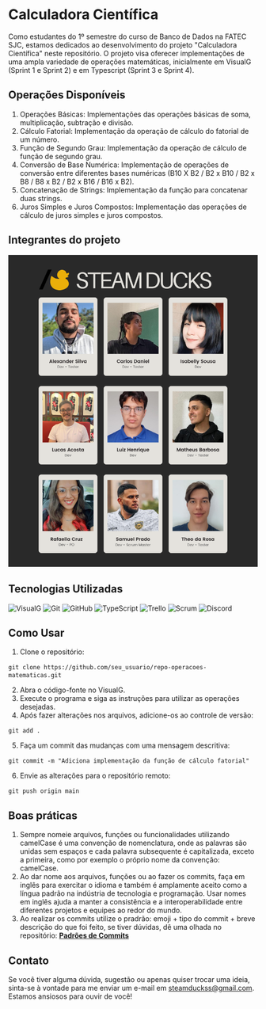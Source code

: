 <!DOCTYPE html>
<html lang="pt-br">
<head>
    <meta charset="UTF-8">
    <meta name="viewport" content="width=device-width, initial-scale=1.0">
</head>
<body>
    <h1>Calculadora Científica </h1>
    <p>Como estudantes do 1º semestre do curso de Banco de Dados na FATEC SJC, estamos dedicados ao desenvolvimento do projeto "Calculadora Científica" neste repositório. O projeto visa oferecer implementações de uma ampla variedade de operações matemáticas, inicialmente em VisualG (Sprint 1 e Sprint 2) e em Typescript (Sprint 3 e Sprint 4).</p>
    <h2>Operações Disponíveis</h2>
    <ol>
        <li>Operações Básicas: Implementações das operações básicas de soma, multiplicação, subtração e divisão.</li>
        <li>Cálculo Fatorial: Implementação da operação de cálculo do fatorial de um número.</li>
        <li>Função de Segundo Grau: Implementação da operação de cálculo de função de segundo grau.</li>
        <li>Conversão de Base Numérica: Implementação de operações de conversão entre diferentes bases numéricas (B10 X B2 / B2 x B10 / B2 x B8 / B8 x B2 / B2 x B16 / B16 x B2).</li>
        <li>Concatenação de Strings: Implementação da função para concatenar duas strings.</li>
        <li>Juros Simples e Juros Compostos: Implementação das operações de cálculo de juros simples e juros compostos.</li>
    </ol>
   
## Integrantes do projeto
  
<div align="center">
  <img src="assets/integrantes.png" alt="Equipe e funções" width="600px" />
</div>

## Tecnologias Utilizadas

![VisualG](https://img.shields.io/badge/VisualG-333333?style=for-the-badge&logo=visualstudio)
![Git](https://img.shields.io/badge/Git-333333?style=for-the-badge&logo=git)
![GitHub](https://img.shields.io/badge/GitHub-333333?style=for-the-badge&logo=github)
![TypeScript](https://img.shields.io/badge/TypeScript-333333?style=for-the-badge&logo=typescript)
![Trello](https://img.shields.io/badge/Trello-333333?style=for-the-badge&logo=trello)
![Scrum](https://img.shields.io/badge/Scrum-333333?style=for-the-badge&logo=scrum)
![Discord](https://img.shields.io/badge/Discord-333333?style=for-the-badge&logo=discord)

## Como Usar
<ol>
    <li>Clone o repositório:</li>
</ol>
<pre><code>git clone https://github.com/seu_usuario/repo-operacoes-matematicas.git</code></pre>
<ol start="2">
    <li>Abra o código-fonte no VisualG.</li>
    <li>Execute o programa e siga as instruções para utilizar as operações desejadas.</li>
    <li>Após fazer alterações nos arquivos, adicione-os ao controle de versão:</li>
</ol>
<pre><code>git add .</code></pre>
<ol start="5">
    <li>Faça um commit das mudanças com uma mensagem descritiva:</li>
</ol>
<pre><code>git commit -m "Adiciona implementação da função de cálculo fatorial"</code></pre>
<ol start="6">
    <li>Envie as alterações para o repositório remoto:</li>
</ol>
<pre><code>git push origin main</code></pre>

 ## Boas práticas

 1. Sempre nomeie arquivos, funções ou funcionalidades utilizando camelCase é uma convenção de nomenclatura, onde as palavras são unidas sem espaços e cada palavra subsequente é capitalizada, exceto a primeira, como por exemplo o próprio nome da convenção: camelCase.
 2. Ao dar nome aos arquivos, funções ou ao fazer os commits, faça em inglês para exercitar o idioma e também é amplamente aceito como a língua padrão na indústria de tecnologia e programação. Usar nomes em inglês ajuda a manter a consistência e a interoperabilidade entre diferentes projetos e equipes ao redor do mundo.
 3. Ao realizar os commits utilize o pradrão: emoji + tipo do commit + breve descrição do que foi feito, se tiver dúvidas, dê uma olhada no repositório: 
[**Padrões de Commits**](https://github.com/arafaellacruz/padroes-de-commits)

## Contato

Se você tiver alguma dúvida, sugestão ou apenas quiser trocar uma ideia, sinta-se à vontade para me enviar um e-mail em [steamduckss@gmail.com](mailto:steamduckss@gmail.com). 
Estamos ansiosos para ouvir de você!



</body>
</html>
